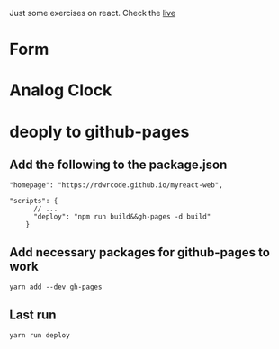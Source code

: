 Just some exercises on react.
Check the [live](https:://rdwrcode.github.io/myreact-web/)

# Form
# Analog Clock
# deoply to github-pages
## Add the following to the package.json
```
"homepage": "https://rdwrcode.github.io/myreact-web",

"scripts": {
      // ...
      "deploy": "npm run build&&gh-pages -d build"
    }    
```
## Add necessary packages for github-pages to work
```
yarn add --dev gh-pages
```
## Last run 
```
yarn run deploy
```
